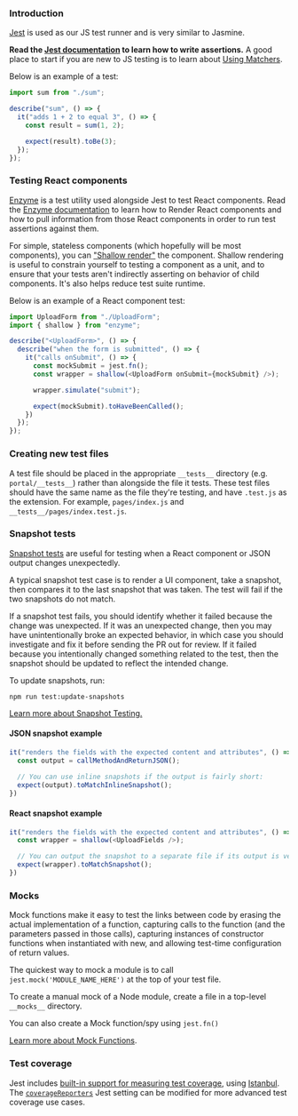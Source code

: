 ### Introduction

[Jest](https://jestjs.io/) is used as our JS test runner and is very similar to Jasmine.

**Read the [Jest documentation](https://jestjs.io/en/) to learn how to write assertions.** A good place to start if you are new to JS testing is to learn about [Using Matchers](https://jestjs.io/docs/en/using-matchers).

Below is an example of a test:

```js
import sum from "./sum";

describe("sum", () => {
  it("adds 1 + 2 to equal 3", () => {
    const result = sum(1, 2);

    expect(result).toBe(3);
  });
});
```

### Testing React components

[Enzyme](http://airbnb.io/enzyme/) is a test utility used alongside Jest to test React components. Read the [Enzyme documentation](http://airbnb.io/enzyme/) to learn how to Render React components and how to pull information from those React components in order to run test assertions against them.

For simple, stateless components (which hopefully will be most components), you can ["Shallow render"](https://airbnb.io/enzyme/docs/api/shallow.html) the component. Shallow rendering is useful to constrain yourself to testing a component as a unit, and to ensure that your tests aren't indirectly asserting on behavior of child components. It's also helps reduce test suite runtime.

Below is an example of a React component test:

```js
import UploadForm from "./UploadForm";
import { shallow } from "enzyme";

describe("<UploadForm>", () => {
  describe("when the form is submitted", () => {
    it("calls onSubmit", () => {
      const mockSubmit = jest.fn();
      const wrapper = shallow(<UploadForm onSubmit={mockSubmit} />);

      wrapper.simulate("submit");

      expect(mockSubmit).toHaveBeenCalled();
    })
  });
});
```

### Creating new test files

A test file should be placed in the appropriate `__tests__` directory (e.g. `portal/__tests__`) rather than alongside the file it tests. These test files should have the same name as the file they're testing, and have `.test.js` as the extension. For example, `pages/index.js` and `__tests__/pages/index.test.js`.

### Snapshot tests

[Snapshot tests](https://jestjs.io/docs/en/snapshot-testing) are useful for testing when a React component or JSON output changes unexpectedly.

A typical snapshot test case is to render a UI component, take a snapshot, then compares it to the last snapshot that was taken. The test will fail if the two snapshots do not match.

If a snapshot test fails, you should identify whether it failed because the change was unexpected. If it was an unexpected change, then you may have unintentionally broke an expected behavior, in which case you should investigate and fix it before sending the PR out for review. If it failed because you intentionally changed something related to the test, then the snapshot should be updated to reflect the intended change.

To update snapshots, run:

```
npm run test:update-snapshots
```

[Learn more about Snapshot Testing.](https://jestjs.io/docs/en/snapshot-testing)

#### JSON snapshot example

```js
it("renders the fields with the expected content and attributes", () => {
  const output = callMethodAndReturnJSON();

  // You can use inline snapshots if the output is fairly short:
  expect(output).toMatchInlineSnapshot();
})
```

#### React snapshot example

```js
it("renders the fields with the expected content and attributes", () => {
  const wrapper = shallow(<UploadFields />);

  // You can output the snapshot to a separate file if its output is verbose:
  expect(wrapper).toMatchSnapshot();
})
```

### Mocks

Mock functions make it easy to test the links between code by erasing the actual implementation of a function, capturing calls to the function (and the parameters passed in those calls), capturing instances of constructor functions when instantiated with new, and allowing test-time configuration of return values.

The quickest way to mock a module is to call `jest.mock('MODULE_NAME_HERE')` at the top of your test file.

To create a manual mock of a Node module, create a file in a top-level `__mocks__` directory.

You can also create a Mock function/spy using `jest.fn()`

[Learn more about Mock Functions](https://jestjs.io/docs/en/mock-functions).

### Test coverage

Jest includes [built-in support for measuring test coverage](https://jestjs.io/docs/en/cli#coverage), using [Istanbul](https://istanbul.js.org/). The [`coverageReporters`](https://jestjs.io/docs/en/configuration#coveragereporters-array-string) Jest setting can be modified for more advanced test coverage use cases.
